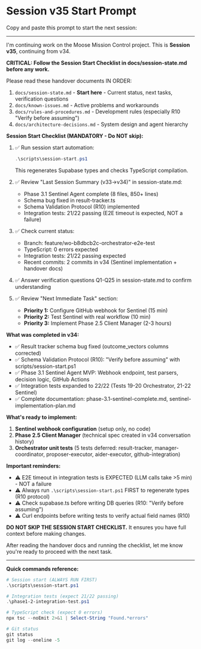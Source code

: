 # Session v35 Start Prompt

Copy and paste this prompt to start the next session:

---

I'm continuing work on the Moose Mission Control project. This is **Session v35**, continuing from v34.

**CRITICAL: Follow the Session Start Checklist in docs/session-state.md before any work.**

Please read these handover documents IN ORDER:

1. `docs/session-state.md` - **Start here** - Current status, next tasks, verification questions
2. `docs/known-issues.md` - Active problems and workarounds
3. `docs/rules-and-procedures.md` - Development rules (especially R10 "Verify before assuming")
4. `docs/architecture-decisions.md` - System design and agent hierarchy

**Session Start Checklist (MANDATORY - Do NOT skip):**

1. ✅ Run session start automation:
   ```powershell
   .\scripts\session-start.ps1
   ```
   This regenerates Supabase types and checks TypeScript compilation.

2. ✅ Review "Last Session Summary (v33→v34)" in session-state.md:
   - Phase 3.1 Sentinel Agent complete (8 files, 850+ lines)
   - Schema bug fixed in result-tracker.ts
   - Schema Validation Protocol (R10) implemented
   - Integration tests: 21/22 passing (E2E timeout is expected, NOT a failure)

3. ✅ Check current status:
   - Branch: feature/wo-b8dbcb2c-orchestrator-e2e-test
   - TypeScript: 0 errors expected
   - Integration tests: 21/22 passing expected
   - Recent commits: 2 commits in v34 (Sentinel implementation + handover docs)

4. ✅ Answer verification questions Q1-Q25 in session-state.md to confirm understanding

5. ✅ Review "Next Immediate Task" section:
   - **Priority 1:** Configure GitHub webhook for Sentinel (15 min)
   - **Priority 2:** Test Sentinel with real workflow (10 min)
   - **Priority 3:** Implement Phase 2.5 Client Manager (2-3 hours)

**What was completed in v34:**
- ✅ Result tracker schema bug fixed (outcome_vectors columns corrected)
- ✅ Schema Validation Protocol (R10): "Verify before assuming" with scripts/session-start.ps1
- ✅ Phase 3.1 Sentinel Agent MVP: Webhook endpoint, test parsers, decision logic, GitHub Actions
- ✅ Integration tests expanded to 22/22 (Tests 19-20 Orchestrator, 21-22 Sentinel)
- ✅ Complete documentation: phase-3.1-sentinel-complete.md, sentinel-implementation-plan.md

**What's ready to implement:**
1. **Sentinel webhook configuration** (setup only, no code)
2. **Phase 2.5 Client Manager** (technical spec created in v34 conversation history)
3. **Orchestrator unit tests** (5 tests deferred: result-tracker, manager-coordinator, proposer-executor, aider-executor, github-integration)

**Important reminders:**
- ⚠️ E2E timeout in integration tests is EXPECTED (LLM calls take >5 min) - NOT a failure
- ⚠️ Always run `.\scripts\session-start.ps1` FIRST to regenerate types (R10 protocol)
- ⚠️ Check supabase.ts before writing DB queries (R10: "Verify before assuming")
- ⚠️ Curl endpoints before writing tests to verify actual field names (R10)

**DO NOT SKIP THE SESSION START CHECKLIST.** It ensures you have full context before making changes.

After reading the handover docs and running the checklist, let me know you're ready to proceed with the next task.

---

**Quick commands reference:**
```powershell
# Session start (ALWAYS RUN FIRST)
.\scripts\session-start.ps1

# Integration tests (expect 21/22 passing)
.\phase1-2-integration-test.ps1

# TypeScript check (expect 0 errors)
npx tsc --noEmit 2>&1 | Select-String "Found.*errors"

# Git status
git status
git log --oneline -5
```
